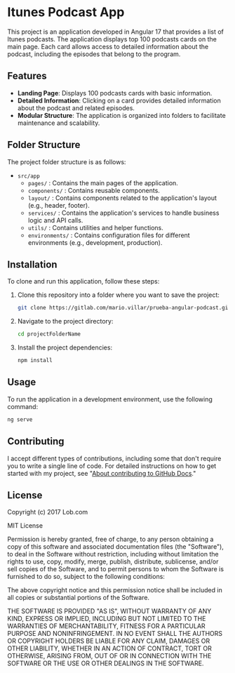 # Itunes Podcast App

This project is an application developed in Angular 17 that provides a list of Itunes podcasts. The application displays top 100 podcasts cards on the main page. Each card allows access to detailed information about the podcast, including the episodes that belong to the program.

## Features

- **Landing Page**: Displays 100 podcasts cards with basic information.
- **Detailed Information**: Clicking on a card provides detailed information about the podcast and related episodes.
- **Modular Structure**: The application is organized into folders to facilitate maintenance and scalability.

## Folder Structure

The project folder structure is as follows:

- `src/app`
  - `pages/` : Contains the main pages of the application.
  - `components/` : Contains reusable components.
  - `layout/` : Contains components related to the application's layout (e.g., header, footer).
  - `services/` : Contains the application's services to handle business logic and API calls.
  - `utils/` : Contains utilities and helper functions.
  - `environments/` : Contains configuration files for different environments (e.g., development, production).

## Installation

To clone and run this application, follow these steps:

1. Clone this repository into a folder where you want to save the project:
    ```bash
    git clone https://gitlab.com/mario.villar/prueba-angular-podcast.git
    ```

2. Navigate to the project directory:
    ```bash
    cd projectFolderName
    ```

3. Install the project dependencies:
    ```bash
    npm install
    ```

## Usage

To run the application in a development environment, use the following command:
```bash
ng serve
```

## Contributing

I accept different types of contributions, including some that don't require you to write a single line of code. For detailed instructions on how to get started with my project, see "[About contributing to GitHub Docs](https://docs.github.com/en/contributing/collaborating-on-github-docs/about-contributing-to-github-docs)."


## License

Copyright (c) 2017 Lob.com

MIT License

Permission is hereby granted, free of charge, to any person obtaining
a copy of this software and associated documentation files (the
"Software"), to deal in the Software without restriction, including
without limitation the rights to use, copy, modify, merge, publish,
distribute, sublicense, and/or sell copies of the Software, and to
permit persons to whom the Software is furnished to do so, subject to
the following conditions:

The above copyright notice and this permission notice shall be
included in all copies or substantial portions of the Software.

THE SOFTWARE IS PROVIDED "AS IS", WITHOUT WARRANTY OF ANY KIND,
EXPRESS OR IMPLIED, INCLUDING BUT NOT LIMITED TO THE WARRANTIES OF
MERCHANTABILITY, FITNESS FOR A PARTICULAR PURPOSE AND
NONINFRINGEMENT. IN NO EVENT SHALL THE AUTHORS OR COPYRIGHT HOLDERS BE
LIABLE FOR ANY CLAIM, DAMAGES OR OTHER LIABILITY, WHETHER IN AN ACTION
OF CONTRACT, TORT OR OTHERWISE, ARISING FROM, OUT OF OR IN CONNECTION
WITH THE SOFTWARE OR THE USE OR OTHER DEALINGS IN THE SOFTWARE.


